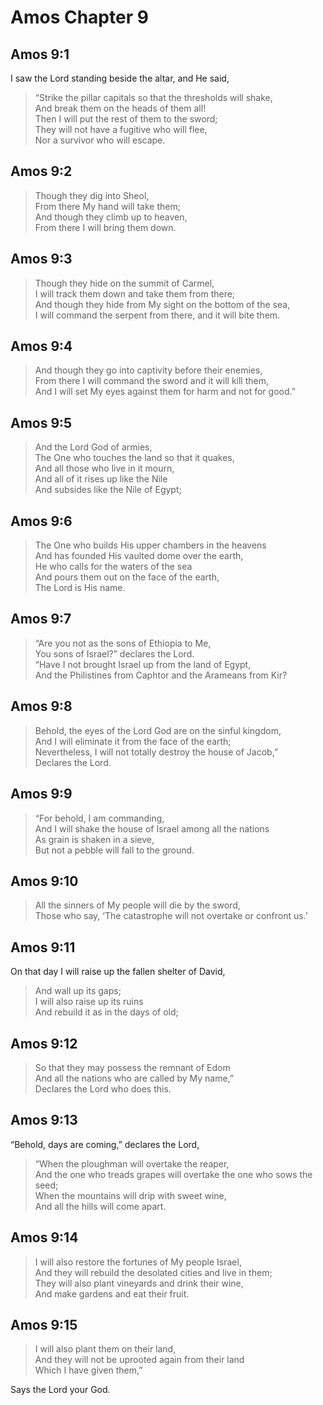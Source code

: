 # Amos Chapter 9

## Amos 9:1

I saw the Lord standing beside the altar, and He said,

> “Strike the pillar capitals so that the thresholds will shake,  
> And break them on the heads of them all!  
> Then I will put the rest of them to the sword;  
> They will not have a fugitive who will flee,  
> Nor a survivor who will escape.

## Amos 9:2

> Though they dig into Sheol,  
> From there My hand will take them;  
> And though they climb up to heaven,  
> From there I will bring them down.

## Amos 9:3

> Though they hide on the summit of Carmel,  
> I will track them down and take them from there;  
> And though they hide from My sight on the bottom of the sea,  
> I will command the serpent from there, and it will bite them.

## Amos 9:4

> And though they go into captivity before their enemies,  
> From there I will command the sword and it will kill them,  
> And I will set My eyes against them for harm and not for good.”

## Amos 9:5

> And the Lord God of armies,  
> The One who touches the land so that it quakes,  
> And all those who live in it mourn,  
> And all of it rises up like the Nile  
> And subsides like the Nile of Egypt;

## Amos 9:6

> The One who builds His upper chambers in the heavens  
> And has founded His vaulted dome over the earth,  
> He who calls for the waters of the sea  
> And pours them out on the face of the earth,  
> The Lord is His name.

## Amos 9:7

> “Are you not as the sons of Ethiopia to Me,  
> You sons of Israel?” declares the Lord.  
> “Have I not brought Israel up from the land of Egypt,  
> And the Philistines from Caphtor and the Arameans from Kir?

## Amos 9:8

> Behold, the eyes of the Lord God are on the sinful kingdom,  
> And I will eliminate it from the face of the earth;  
> Nevertheless, I will not totally destroy the house of Jacob,”  
> Declares the Lord.

## Amos 9:9

> “For behold, I am commanding,  
> And I will shake the house of Israel among all the nations  
> As grain is shaken in a sieve,  
> But not a pebble will fall to the ground.

## Amos 9:10

> All the sinners of My people will die by the sword,  
> Those who say, ‘The catastrophe will not overtake or confront us.’

## Amos 9:11

On that day I will raise up the fallen shelter of David,

> And wall up its gaps;  
> I will also raise up its ruins  
> And rebuild it as in the days of old;

## Amos 9:12

> So that they may possess the remnant of Edom  
> And all the nations who are called by My name,”  
> Declares the Lord who does this.

## Amos 9:13

“Behold, days are coming,” declares the Lord,

> “When the ploughman will overtake the reaper,  
> And the one who treads grapes will overtake the one who sows the seed;  
> When the mountains will drip with sweet wine,  
> And all the hills will come apart.

## Amos 9:14

> I will also restore the fortunes of My people Israel,  
> And they will rebuild the desolated cities and live in them;  
> They will also plant vineyards and drink their wine,  
> And make gardens and eat their fruit.

## Amos 9:15

> I will also plant them on their land,  
> And they will not be uprooted again from their land  
> Which I have given them,”

Says the Lord your God.
